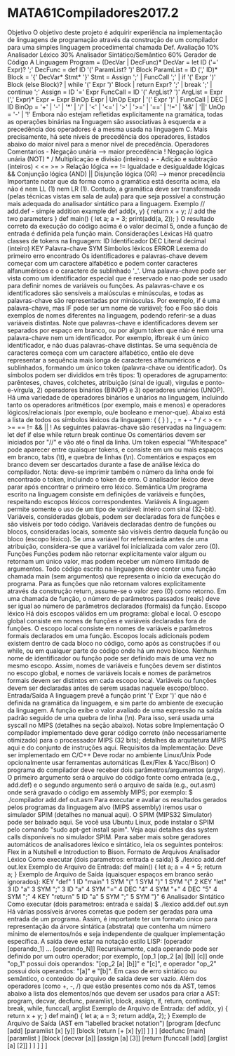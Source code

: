 # MATA61Compiladores2017.2
Objetivo O objetivo deste projeto é adquirir experiência na implementação de linguagens de programação através da construção de um compilador para uma simples linguagem procedimental chamada Def. Avaliação 10%  Analisador Léxico 30%  Analisador Sintático/Semântico 60%  Gerador de Código A Linguagem Program     = (DecVar | DecFunc)*  DecVar      = let ID ('=' Expr)? ';'  DecFunc     = def ID '(' ParamList? ')' Block ParamList   = ID (',' ID)*  Block       = '{' DecVar* Stmt* '}'  Stmt        = Assign ';' |               FuncCall ';' |               if '(' Expr ')' Block (else Block)? |               while '(' Expr ')' Block |               return Expr? ';' |               break ';' |               continue ';'  Assign      = ID '=' Expr FuncCall    = ID '(' ArgList? ')' ArgList     = Expr (',' Expr)*  Expr        = Expr BinOp Expr |               UnOp Expr |               '(' Expr ')' |               FuncCall |               DEC |               ID  BinOp       = '+' | '-' | '*' | '/' | '&lt;' | '&lt;=' |               '>' | '>=' | '==' | '!=' | '&amp;&amp;' | '||' UnOp        = '-'  | '!' Embora não estejam refletidas explicitamente na gramática, todas as operações binárias na linguagem são associativas à esquerda e a precedência dos operadores é a mesma usada na linguagem C. Mais precisamente, há sete níveis de precedência dos operadores, listados abaixo do maior nível para a menor nível de precedência. Operadores    Comentarios -             Negaçāo unária             --> maior precedência !             Negaçāo lógica unária (NOT) * /           Multiplicaçāo e divisāo (inteiros) + -           Adiçāo e subtraçāo (inteiros) &lt; &lt;= >= >     Relaçāo lógica == !=         Igualdade e desigualdade lógicas &amp;&amp;            Conjunçāo lógica (AND) ||            Disjunçāo lógica (OR)      --> menor precedência Importante notar que da forma como a  gramática está descrita acima, ela não é nem LL (1) nem LR (1). Contudo, a gramática deve ser transformada (pelas técnicas vistas em sala de aula) para que seja possível a construção mais adequada do analisador sintático para a linguagem.  Exemplo // add.def - simple addition example def add(x, y) {   return x + y; // add the two parameters } def main() {   let a;   a = 3;   print(add(a, 2)); } O resultado correto da execuçāo do código acima é o valor decimal 5, onde a função de entrada é definida pela função main.  Considerações Léxicas Há quatro classes de tokens na linguagem: ID      Identificador DEC     Literal decimal (inteiro) KEY     Palavra-chave SYM     Símbolos léxicos ERROR   Lexema do primeiro erro encontrado Os identificadores e palavras-chave devem começar com um caractere alfabético e podem conter caracteres alfanuméricos e o caractere de sublinhado '_'.  Uma palavra-chave pode ser vista como um identificador especial que é reservado e nao pode ser usado para definir nomes de variáveis ou funções. As palavras-chave e os identificadores são sensíveis a maiúsculas e minúsculas, e todas as palavras-chave são representadas por minúsculas. Por exemplo, if é uma palavra-chave, mas IF pode ser um nome de variável; foo e Foo são dois exemplos de nomes diferentes na linguagem, podendo referir-se a duas variáveis distintas. Note que palavras-chave e identificadores devem ser separados por espaço em branco, ou por algum token que não é nem uma palavra-chave nem um identificador. Por exemplo, ifbreak é um único identificador, e não duas palavras-chave distintas. Se uma sequência de caracteres começa com um caractere alfabético, então ele deve representar a sequência mais longa de caracteres alfanuméricos e sublinhados, formando um único token (palavra-chave ou identificador). Os símbolos podem ser divididos em três tipos: 1) operadores de agrupamento: parênteses, chaves, colchetes, atribuição (sinal de igual), vírgulas e ponto-e-vírgula, 2) operadores binários (BINOP) e 3) operadores unários (UNOP). Há uma variedade de operadores binários e unários na linguagem, incluindo tanto os operadores aritméticos (por exemplo, mais e menos) e operadores lógicos/relacionais (por exemplo, ou/e booleano e menor-que). Abaixo está a lista de todos os símbolos léxicos da linguagem: (  {  }  )  ,  ;  =  +  -  *  /  &lt;  >  &lt;=  >=  ==  !=  &amp;&amp;  ||  ! As seguintes palavras-chave são reservadas na linguagem:  let  def  if  else  while  return  break  continue Os comentários devem ser iniciados por "//" e vão até o final da linha. Um token especial "Whitespace" pode aparecer entre quaisquer tokens, e consiste em um ou mais espaços em branco, tabs (\t), e quebra de linhas (\n). Comentários e espaços em branco devem ser descartados durante a fase de análise léxica do compilador. Nota: deve-se imprimir também o número da linha onde foi encontrado o token, incluindo o token de erro. O analisador léxico deve parar após encontrar o primeiro erro léxico. Semântica Um programa escrito na linguagem consiste em definições de variáveis e funções, respeitando escopos léxicos correspondentes. Variáveis A linguagem permite somente o uso de um tipo de variável: inteiro com sinal (32-bit). Variáveis, consideradas globais, podem ser declaradas fora de funções e são visíveis por todo código. Variáveis declaradas dentro de funções ou blocos, consideradas locais, somente são visíveis dentro daquela função ou bloco (escopo léxico). Se uma variável for referenciada antes de uma atribuição, considera-se que a variável foi inicializada com valor zero (0).  Funções Funções podem não retornar explicitamente valor algum ou retornam um único valor, mas podem receber um número ilimitado de argumentos. Todo código escrito  na linguagem deve conter uma função chamada main (sem argumentos) que representa o início da execução do programa. Para as funções que não retornam valores explicitamente através da construção return, assume-se o valor zero (0) como retorno. Em uma chamada de função, o número de parâmetros passados (reais) deve ser igual ao número de parâmetros declarados (formais) da função. Escopo léxico Há dois escopos válidos em um programa: global e local. O escopo global consiste em nomes de funções e variáveis declaradas fora de funções. O escopo local consiste em nomes de variáveis e parâmetros formais declarados em uma função. Escopos locais adicionais podem existem dentro de cada bloco no código, como após as construções if ou while, ou em qualquer parte do código onde há um novo bloco. Nenhum nome de identificador ou função pode ser definido mais de uma vez no mesmo escopo. Assim, nomes de variáveis e funções devem ser distintos no escopo global, e nomes de variáveis locais e nomes de parâmetros formais devem ser distintos em cada escopo local. Variáveis ou funções devem ser declaradas antes de serem usadas naquele escopo/bloco. Entrada/Saída A linguagem prevê a função  print '(' Expr ')'  que não é definida na gramática da linguagem, e sim parte do ambiente de execução da linguagem. A função exibe o valor avaliado de uma expressão na saída padrão seguido de uma quebra de linha (\n). Para isso, será usada uma syscall no MIPS (detalhes na seçāo abaixo).  Notas sobre Implementaçāo O compilador implementado deve gerar código correto (não necessariamente otimizado) para o processador MIPS (32 bits); detalhes da arquitetura MIPS aqui e do conjunto de instruções aqui.  Requisitos da Implementaçāo: Deve ser implementado em C/C++ Deve rodar no ambiente Linux/Unix Pode opcionalmente usar ferramentas automáticas (Lex/Flex &amp; Yacc/Bison) O programa do compilador deve receber dois parâmetros/argumentos (argv). O primeiro argumento será o arquivo do código fonte como entrada (e.g., add.def) e o segundo argumento será o arquivo de saída (e.g., out.asm) onde será gravado o código em assembly MIPS; por exemplo: $ ./compilador add.def out.asm Para executar e avaliar os resultados gerados pelos programas da linguagem alvo (MIPS assembly) iremos usar o simulador SPIM (detalhes no manual aqui).  O SPIM (MIPS32 Simulator) pode ser baixado aqui. Se você usa Ubuntu Linux, pode instalar o SPIM pelo comando "sudo apt-get install spim". Veja aqui detalhes das system calls disponíveis no simulador SPIM. Para saber mais sobre geradores automáticos de analisadores léxico e sintático, leia os seguintes ponteiros: Flex in a Nutshell  e Introduction to Bison. Formato de Arquivos Analisador Léxico Como executar (dois parametros: entrada e saída) $ ./lexico add.def out.lex Exemplo de Arquivo de Entrada: def main() {   let a;   a = 4 + 5;   return a; } Exemplo de Arquivo de Saída (quaisquer espaços em branco serão ignorados): KEY "def" 1 ID "main" 1 SYM "(" 1 SYM ")" 1 SYM "{" 2 KEY "let" 3 ID "a" 3 SYM ";" 3 ID "a" 4 SYM "=" 4 DEC "4" 4 SYM "+" 4 DEC "5" 4 SYM ";" 4 KEY "return" 5 ID "a" 5 SYM ";" 5 SYM "}" 6 Analisador Sintático Como executar (dois parametros: entrada e saída) $ ./lexico add.def out.syn Há várias possíveis árvores corretas que podem ser geradas para uma entrada de um programa. Assim, é importante ter um formato único para representação da árvore sintática (abstrata) que contenha um número mínimo de elementos/nós e seja independente de qualquer implementação específica. A saída deve estar na notação estilo LISP: [operador [operando_1] ... [operando_N]] Recursivamente, cada operando pode ser definido por um outro operador; por exemplo, [op_1 [op_2 [a] [b]] [c]] onde "op_1" possui dois operandos: "[op_2 [a] [b]]" e "[c]", e operador "op_2" possui dois operandos: "[a]" e "[b]".  Em caso de erro sintático ou semântico,  o conteúdo do arquivo de saída deve ser vazio.  Além dos operadores (como +, -,  /) que estão presentes como nós da AST, temos abaixo a lista dos elementos/nós que devem ser usados para criar a AST: program, decvar, decfunc, paramlist, block, assign, if, return, continue, break, while, funccall, arglist Exemplo de Arquivo de Entrada: def add(x, y) {     return x + y; }  def main() {     let a;     a = 3;     return add(a, 2); } Exemplo de Arquivo de Saída (AST em "labelled bracket notation") [program    [decfunc      [add]      [paramlist [x] [y]]      [block        [return          [+ [x] [y]]       ]     ]   ]     [decfunc      [main]      [paramlist ]      [block       [decvar [a]]        [assign [a] [3]]       [return         [funccall            [add]           [arglist [a] [2]]         ]          ]      ]   ] ]  
